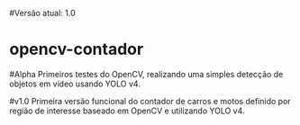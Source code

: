 #Versão atual: 1.0

# opencv-contador
#Alpha
Primeiros testes do OpenCV, realizando uma simples detecção de objetos em vídeo usando YOLO v4.

#v1.0
Primeira versão funcional do contador de carros e motos definido por região de interesse baseado em OpenCV e utilizando YOLO v4.
